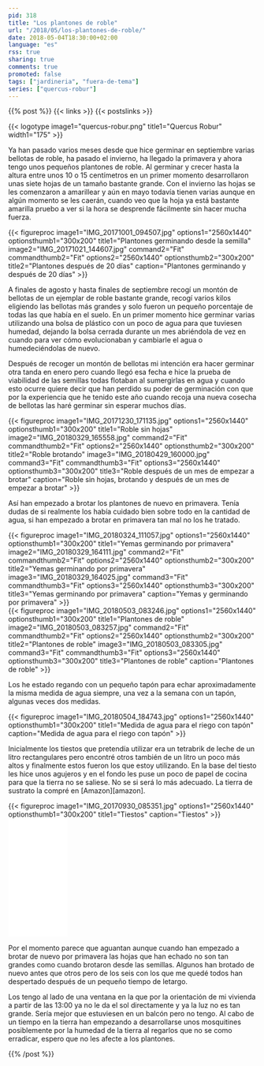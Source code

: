 ```yaml
---
pid: 318
title: "Los plantones de roble"
url: "/2018/05/los-plantones-de-roble/"
date: 2018-05-04T18:30:00+02:00
language: "es"
rss: true
sharing: true
comments: true
promoted: false
tags: ["jardineria", "fuera-de-tema"]
series: ["quercus-robur"]
---
```


{{% post %}}
{{< links >}}
{{< postslinks >}}

{{< logotype image1="quercus-robur.png" title1="Quercus Robur" width1="175" >}}

Ya han pasado varios meses desde que hice germinar en septiembre varias bellotas de roble, ha pasado el invierno, ha llegado la primavera y ahora tengo unos pequeños plantones de roble. Al germinar y crecer hasta la altura entre unos 10 o 15 centímetros en un primer momento desarrollaron unas siete hojas de un tamaño bastante grande. Con el invierno las hojas se les comenzaron a amarillear y aún en mayo todavía tienen varias aunque en algún momento se les caerán, cuando veo que la hoja ya está bastante amarilla pruebo a ver si la hora se desprende fácilmente sin hacer mucha fuerza.

<div class="media">
    {{< figureproc
        image1="IMG_20171001_094507.jpg" options1="2560x1440" optionsthumb1="300x200" title1="Plantones germinando desde la semilla"
        image2="IMG_20171021_144607.jpg" command2="Fit" commandthumb2="Fit" options2="2560x1440" optionsthumb2="300x200" title2="Plantones después de 20 días"
        caption="Plantones germinando y después de 20 días" >}}
</div>

A finales de agosto y hasta finales de septiembre recogí un montón de bellotas de un ejemplar de roble bastante grande, recogí varios kilos eligiendo las bellotas más grandes y solo fueron un pequeño porcentaje de todas las que había en el suelo. En un primer momento hice germinar varias utilizando una bolsa de plástico con un poco de agua para que tuviesen humedad, dejando la bolsa cerrada durante un mes abriéndola de vez en cuando para ver cómo evolucionaban y cambiarle el agua o humedeciéndolas de nuevo.

Después de recoger un montón de bellotas mi intención era hacer germinar otra tanda en enero pero cuando llegó esa fecha e hice la prueba de viabilidad de las semillas todas flotaban al sumergirlas en agua y cuando esto ocurre quiere decir que han perdido su poder de germinación con que por la experiencia que he tenido este año cuando recoja una nueva cosecha de bellotas las haré germinar sin esperar muchos días.

<div class="media">
    {{< figureproc
        image1="IMG_20171230_171135.jpg" options1="2560x1440" optionsthumb1="300x200" title1="Roble sin hojas"
        image2="IMG_20180329_165558.jpg" command2="Fit" commandthumb2="Fit" options2="2560x1440" optionsthumb2="300x200" title2="Roble brotando"
        image3="IMG_20180429_160000.jpg" command3="Fit" commandthumb3="Fit" options3="2560x1440" optionsthumb3="300x200" title3="Roble después de un mes de empezar a brotar"        
        caption="Roble sin hojas, brotando y después de un mes de empezar a brotar" >}}
</div>

Así han empezado a brotar los plantones de nuevo en primavera. Tenía dudas de si realmente los había cuidado bien sobre todo en la cantidad de agua, si han empezado a brotar en primavera tan mal no los he tratado.

<div class="media">
    {{< figureproc
        image1="IMG_20180324_111057.jpg" options1="2560x1440" optionsthumb1="300x200" title1="Yemas germinando por primavera"
        image2="IMG_20180329_164111.jpg" command2="Fit" commandthumb2="Fit" options2="2560x1440" optionsthumb2="300x200" title2="Yemas germinando por primavera"
        image3="IMG_20180329_164025.jpg" command3="Fit" commandthumb3="Fit" options3="2560x1440" optionsthumb3="300x200" title3="Yemas germinando por primavera"        
        caption="Yemas y germinando por primavera" >}}
</div>

<div class="media">
    {{< figureproc
        image1="IMG_20180503_083246.jpg" options1="2560x1440" optionsthumb1="300x200" title1="Plantones de roble"
        image2="IMG_20180503_083257.jpg" command2="Fit" commandthumb2="Fit" options2="2560x1440" optionsthumb2="300x200" title2="Plantones de roble"
        image3="IMG_20180503_083305.jpg" command3="Fit" commandthumb3="Fit" options3="2560x1440" optionsthumb3="300x200" title3="Plantones de roble"
        caption="Plantones de roble" >}}
</div>

Los he estado regando con un pequeño tapón para echar aproximadamente la misma medida de agua siempre, una vez a la semana con un tapón, algunas veces dos medidas.

<div class="media">
    {{< figureproc
        image1="IMG_20180504_184743.jpg" options1="2560x1440" optionsthumb1="300x200" title1="Medida de agua para el riego con tapón"
        caption="Medida de agua para el riego con tapón" >}}
</div>

Inicialmente los tiestos que pretendía utilizar era un tetrabrik de leche de un litro rectangulares pero encontré otros también de un litro un poco más altos y finalmente estos fueron los que estoy utilizando. En la base del tiesto les hice unos agujeros y en el fondo les puse un poco de papel de cocina para que la tierra no se saliese. No se si será lo más adecuado. La tierra de sustrato la compré en [Amazon][amazon].

<div class="media">
    {{< figureproc
        image1="IMG_20170930_085351.jpg" options1="2560x1440" optionsthumb1="300x200" title1="Tiestos"
        caption="Tiestos" >}}
</div>

<div class="media-amazon">
    <iframe style="width:120px;height:240px;" marginwidth="0" marginheight="0" scrolling="no" frameborder="0" src="//rcm-eu.amazon-adsystem.com/e/cm?lt1=_blank&bc1=000000&IS2=1&bg1=FFFFFF&fc1=000000&lc1=0000FF&t=blobit-21&o=30&p=8&l=as4&m=amazon&f=ifr&ref=as_ss_li_til&asins=B00ZFWT2A2&linkId=5811e0fc7740584beea103b28efa8bdd"></iframe>
</div>

Por el momento parece que aguantan aunque cuando han empezado a brotar de nuevo por primavera las hojas que han echado no son tan grandes como cuando brotaron desde las semillas. Algunos han brotado de nuevo antes que otros pero de los seis con los que me quedé todos han despertado después de un pequeño tiempo de letargo.

Los tengo al lado de una ventana en la que por la orientación de mi vivienda a partir de las 13:00 ya no le da el sol directamente y ya la luz no es tan grande. Sería mejor que estuviesen en un balcón pero no tengo. Al cabo de un tiempo en la tierra han empezando a desarrollarse unos mosquitines posiblemente por la humedad de la tierra al regarlos que no se como erradicar, espero que no les afecte a los plantones.

{{% /post %}}
